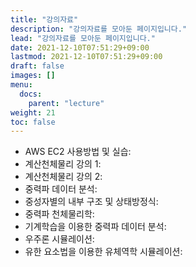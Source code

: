 ```yaml
---
title: "강의자료"
description: "강의자료를 모아둔 페이지입니다."
lead: "강의자료를 모아둔 페이지입니다."
date: 2021-12-10T07:51:29+09:00
lastmod: 2021-12-10T07:51:29+09:00
draft: false
images: []
menu: 
  docs:
    parent: "lecture"
weight: 21
toc: false
---
```


* AWS EC2 사용방법 및 실습: 
* 계산천체물리 강의 1: 
* 계산천체물리 강의 2: 
* 중력파 데이터 분석: 
* 중성자별의 내부 구조 및 상태방정식: 
* 중력파 천체물리학: 
* 기계학습을 이용한 중력파 데이터 분석: 
* 우주론 시뮬레이션: 
* 유한 요소법을 이용한 유체역학 시뮬레이션: 